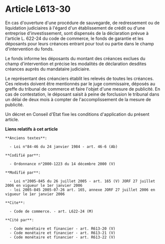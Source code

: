 # Article L613-30

En cas d'ouverture d'une procédure de sauvegarde, de redressement ou de liquidation judiciaires à l'égard d'un établissement
de crédit ou d'une entreprise d'investissement, sont dispensés de la déclaration prévue à l'article L. 622-24 du code de
commerce, le fonds de garantie et les déposants pour leurs créances entrant pour tout ou partie dans le champ d'intervention
du fonds.

Le fonds informe les déposants du montant des créances exclues du champ d'intervention et précise les modalités de
déclaration desdites créances auprès du mandataire judiciaire.

Le représentant des créanciers établit les relevés de toutes les créances. Ces relevés doivent être mentionnés par le juge
commissaire, déposés au greffe du tribunal de commerce et faire l'objet d'une mesure de publicité. En cas de contestation, le
déposant saisit à peine de forclusion le tribunal dans un délai de deux mois à compter de l'accomplissement de la mesure de
publicité.

Un décret en Conseil d'Etat fixe les conditions d'application du présent article.

**Liens relatifs à cet article**

	**Anciens textes**:

	  - Loi n°84-46 du 24 janvier 1984 - art. 46-6 (Ab)

	**Codifié par**:

	  - Ordonnance n°2000-1223 du 14 décembre 2000 (V)

	**Modifié par**:

	  - Loi n°2005-845 du 26 juillet 2005 - art. 165 (V) JORF 27 juillet 2006 en vigueur le 1er janvier 2006
	  - loi 2005-845 2005-07-26 art. 165, annexe JORF 27 juillet 2006 en vigueur le 1er janvier 2006

	**Cite**:

	  - Code de commerce. - art. L622-24 (M)

	**Cité par**:

	  - Code monétaire et financier - art. R613-20 (V)
	  - Code monétaire et financier - art. R613-21 (V)
	  - Code monétaire et financier - art. R613-22 (V)
